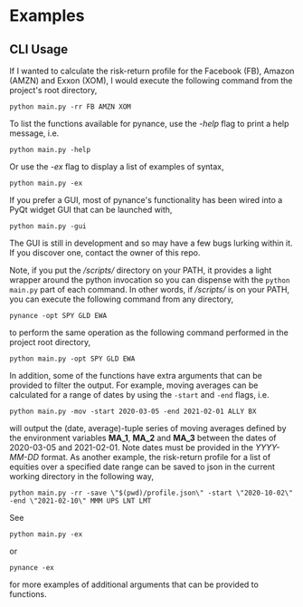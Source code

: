 # Examples

## CLI Usage

If I wanted to calculate the risk-return profile for the Facebook (FB), Amazon (AMZN) and Exxon (XOM), I would execute the following command from the project's root directory,

`python main.py -rr FB AMZN XOM`

To list the functions available for pynance, use the <i>-help</i> flag to print a help message, i.e.

`python main.py -help`

Or use the <i>-ex</i> flag to display a list of examples of syntax,

`python main.py -ex`

If you prefer a GUI, most of pynance's functionality has been wired into a PyQt widget GUI that can be launched with,

`python main.py -gui`

The GUI is still in development and so may have a few bugs lurking within it. If you discover one, contact the owner of this repo.

Note, if you put the <i>/scripts/</i> directory on your PATH, it provides a light wrapper around the python invocation so you can dispense with the `python main.py` part of each command. In other words, if <i>/scripts/</i> is on your PATH, you can execute the following command from any directory,

`pynance -opt SPY GLD EWA`

to perform the same operation as the following command performed in the project root directory,

`python main.py -opt SPY GLD EWA`

In addition, some of the functions have extra arguments that can be provided to filter the output. For example, moving averages can be calculated for a range of dates by using the `-start` and `-end` flags, i.e.

`python main.py -mov -start 2020-03-05 -end 2021-02-01 ALLY BX`

will output the (date, average)-tuple series of moving averages defined by the environment variables <b>MA_1</b>, <b>MA_2</b> and <b>MA_3</b> between the dates of 2020-03-05 and 2021-02-01. Note dates must be provided in the <i>YYYY-MM-DD</i> format. As another example, the risk-return profile for a list of equities over a specified date range can be saved to json in the current working directory in the following way,

`python main.py -rr -save \"$(pwd)/profile.json\" -start \"2020-10-02\" -end \"2021-02-10\" MMM UPS LNT LMT `

See

`python main.py -ex`

or

`pynance -ex`

for more examples of additional arguments that can be provided to functions.